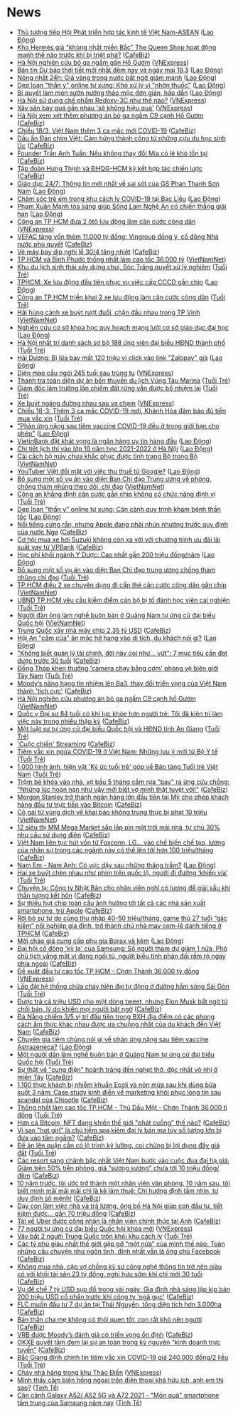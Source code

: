 # News

- [Thủ tướng tiếp Hội Phát triển hợp tác kinh tế Việt Nam-ASEAN](https://laodong.vn/thoi-su/thu-tuong-tiep-hoi-phat-trien-hop-tac-kinh-te-viet-nam-asean-890590.ldo) ([Lao Động](https://laodong.vn))
- [Kho Hermès giả "khủng nhất miền Bắc" The Queen Shop hoạt động mạnh thế nào trước khi bị triệt phá?](https://cafebiz.vn/kho-hermes-gia-khung-nhat-mien-bac-the-queen-shop-hoat-dong-manh-the-nao-truoc-khi-bi-triet-pha-20210318172437439.chn) ([CafeBiz](https://cafebiz.vn))
- [Hà Nội nghiên cứu bỏ ga ngầm gần Hồ Gươm](https://vnexpress.net/ha-noi-nghien-cuu-bo-ga-ngam-gan-ho-guom-4250595.html) ([VNExpress](https://vnexpress.net))
- [Bản tin Dự báo thời tiết mới nhất đêm nay và ngày mai 19.3](https://laodong.vn/video-thoi-su/ban-tin-du-bao-thoi-tiet-moi-nhat-dem-nay-va-ngay-mai-193-890307.ldo) ([Lao Động](https://laodong.vn))
- [Nóng nhất 24h: Giá vàng trong nước bất ngờ giảm mạnh](https://laodong.vn/video/nong-nhat-24h-gia-vang-trong-nuoc-bat-ngo-giam-manh-890402.ldo) ([Lao Động](https://laodong.vn))
- [Dẹp loạn &quot;thần y&quot; online tự xưng: Khó xử lý vì &quot;nhờn thuốc&quot;](https://laodong.vn/xa-hoi/dep-loan-than-y-online-tu-xung-kho-xu-ly-vi-nhon-thuoc-889648.ldo) ([Lao Động](https://laodong.vn))
- [Bí quyết làm món sườn nướng thảo mộc đơn giản, hấp dẫn](https://laodong.vn/dinh-duong-am-thuc/bi-quyet-lam-mon-suon-nuong-thao-moc-don-gian-hap-dan-890407.ldo) ([Lao Động](https://laodong.vn))
- [Hà Nội sử dụng chế phẩm Redoxy-3C như thế nào?](https://vnexpress.net/ha-noi-su-dung-che-pham-redoxy-3c-nhu-the-nao-4250052.html) ([VNExpress](https://vnexpress.net))
- [Xây sân bay quá gần nhau 'sẽ không hiệu quả'](https://vnexpress.net/xay-san-bay-qua-gan-nhau-se-khong-hieu-qua-4249929.html) ([VNExpress](https://vnexpress.net))
- [Hà Nội xem xét thêm phương án bỏ ga ngầm C9 cạnh Hồ Gươm](https://cafebiz.vn/ha-noi-xem-xet-them-phuong-an-bo-ga-ngam-c9-canh-ho-guom-20210318172016304.chn) ([CafeBiz](https://cafebiz.vn))
- [Chiều 18/3, Việt Nam thêm 3 ca mắc mới COVID-19](https://cafebiz.vn/chieu-18-3-viet-nam-them-3-ca-mac-moi-covid-19-20210318193808827.chn) ([CafeBiz](https://cafebiz.vn))
- [Dấu ấn Đàn chim Việt: Cảm hứng thành công từ những cựu du học sinh Úc](https://cafebiz.vn/dau-an-dan-chim-viet-cam-hung-thanh-cong-tu-nhung-cuu-du-hoc-sinh-uc-20210318172918274.chn) ([CafeBiz](https://cafebiz.vn))
- [Founder Trần Anh Tuấn: Nếu không thay đổi Mia có lẽ khó tồn tại](https://cafebiz.vn/founder-tran-anh-tuan-neu-khong-thay-doi-mia-co-le-kho-ton-tai-20210318165846517.chn) ([CafeBiz](https://cafebiz.vn))
- [Tập đoàn Hưng Thịnh và ĐHQG-HCM ký kết hợp tác chiến lược](https://cafebiz.vn/tap-doan-hung-thinh-va-dhqg-hcm-ky-ket-hop-tac-chien-luoc-20210318165823232.chn) ([CafeBiz](https://cafebiz.vn))
- [Giáo dục 24/7: Thông tin mới nhất về sai sót của GS Phan Thanh Sơn Nam](https://laodong.vn/video/giao-duc-247-thong-tin-moi-nhat-ve-sai-sot-cua-gs-phan-thanh-son-nam-890444.ldo) ([Lao Động](https://laodong.vn))
- [Chăm sóc trẻ em trong khu cách ly COVID-19 tại Bạc Liêu](https://laodong.vn/photo/cham-soc-tre-em-trong-khu-cach-ly-covid-19-tai-bac-lieu-890542.ldo) ([Lao Động](https://laodong.vn))
- [Phạm Xuân Mạnh tỏa sáng giúp Sông Lam Nghệ An có chiến thắng giải hạn](https://laodong.vn/bong-da/pham-xuan-manh-toa-sang-giup-song-lam-nghe-an-co-chien-thang-giai-han-890557.ldo) ([Lao Động](https://laodong.vn))
- [Công an TP HCM đưa 2 ôtô lưu động làm căn cước công dân](https://vnexpress.net/cong-an-tp-hcm-dua-2-oto-luu-dong-lam-can-cuoc-cong-dan-4250520.html) ([VNExpress](https://vnexpress.net))
- [VEFAC tăng vốn thêm 11.000 tỷ đồng: Vingroup đồng ý, cổ đông Nhà nước phủ quyết](https://cafebiz.vn/vefac-tang-von-them-11000-ty-dong-vingroup-dong-y-co-dong-nha-nuoc-phu-quyet-20210318171541246.chn) ([CafeBiz](https://cafebiz.vn))
- [Vé máy bay dịp nghỉ lễ 30/4 tăng nhiệt](https://cafebiz.vn/ve-may-bay-dip-nghi-le-30-4-tang-nhiet-20210318171150323.chn) ([CafeBiz](https://cafebiz.vn))
- [TP.HCM và Bình Phước thống nhất làm cao tốc 36.000 tỷ](http://vietnamnet.vn/vn/thoi-su/an-toan-giao-thong/tp-hcm-va-binh-phuoc-thong-nhat-lam-cao-toc-36-000-ty-720639.html) ([VietNamNet](https://vietnamnet.vn))
- [Khu du lịch sinh thái xây dựng chui, Sóc Trăng quyết xử lý nghiêm](https://tuoitre.vn/khu-du-lich-sinh-thai-xay-dung-chui-soc-trang-quyet-xu-ly-nghiem-20210318175528904.htm) ([Tuổi Trẻ](https://tuoitre.vn))
- [TPHCM: Xe lưu động đầu tiên phục vụ việc cấp CCCD gắn chip](https://laodong.vn/photo/tphcm-xe-luu-dong-dau-tien-phuc-vu-viec-cap-cccd-gan-chip-890476.ldo) ([Lao Động](https://laodong.vn))
- [Công an TP.HCM triển khai 2 xe lưu động làm căn cước công dân](https://tuoitre.vn/cong-an-tp-hcm-trien-khai-2-xe-luu-dong-lam-can-cuoc-cong-dan-20210318180931772.htm) ([Tuổi Trẻ](https://tuoitre.vn))
- [Hãi hùng cảnh xe buýt rượt đuổi, chặn đầu nhau trong TP Vinh](http://vietnamnet.vn/vn/thoi-su/an-toan-giao-thong/hai-hung-canh-xe-buyt-ruot-duoi-chan-dau-nhau-trong-tp-vinh-720666.html) ([VietNamNet](https://vietnamnet.vn))
- [Nghiên cứu cơ sở khoa học quy hoạch mạng lưới cơ sở giáo dục đại học](https://laodong.vn/giao-duc/nghien-cuu-co-so-khoa-hoc-quy-hoach-mang-luoi-co-so-giao-duc-dai-hoc-890558.ldo) ([Lao Động](https://laodong.vn))
- [Hà Nội nhất trí danh sách sơ bộ 188 ứng viên đại biểu HĐND thành phố](https://tuoitre.vn/ha-noi-nhat-tri-danh-sach-so-bo-188-ung-vien-dai-bieu-hdnd-thanh-pho-2021031817584677.htm) ([Tuổi Trẻ](https://tuoitre.vn))
- [Hải Dương: Bị lừa bay mất 120 triệu vì click vào link &quot;Zalopay&quot; giả](https://laodong.vn/phap-luat/hai-duong-bi-lua-bay-mat-120-trieu-vi-click-vao-link-zalopay-gia-889848.ldo) ([Lao Động](https://laodong.vn))
- [Diện mạo cầu ngói 245 tuổi sau trùng tu](https://vnexpress.net/dien-mao-cau-ngoi-245-tuoi-sau-trung-tu-4250344.html) ([VNExpress](https://vnexpress.net))
- [Thanh tra toàn diện dự án bến thuyền du lịch Vũng Tàu Marina](https://tuoitre.vn/thanh-tra-toan-dien-du-an-ben-thuyen-du-lich-vung-tau-marina-20210318174043292.htm) ([Tuổi Trẻ](https://tuoitre.vn))
- [Giám đốc lâm trường lấn chiếm đất rừng vẫn được bổ nhiệm lại](https://tuoitre.vn/giam-doc-lam-truong-lan-chiem-dat-rung-van-duoc-bo-nhiem-lai-20210318180057957.htm) ([Tuổi Trẻ](https://tuoitre.vn))
- [Xe buýt ngáng đường nhau sau va chạm](https://vnexpress.net/xe-buyt-ngang-duong-nhau-sau-va-cham-4250460.html) ([VNExpress](https://vnexpress.net))
- [Chiều 18-3: Thêm 3 ca mắc COVID-19 mới, Khánh Hòa đảm bảo đủ tiền mua vắc xin](https://tuoitre.vn/chieu-18-3-them-3-ca-mac-covid-19-moi-khanh-hoa-dam-bao-du-tien-mua-vac-xin-20210315180345372.htm) ([Tuổi Trẻ](https://tuoitre.vn))
- [&quot;Phản ứng nặng sau tiêm vaccine COVID-19 đều ở trong giới hạn cho phép&quot;](https://laodong.vn/y-te/phan-ung-nang-sau-tiem-vaccine-covid-19-deu-o-trong-gioi-han-cho-phep-890267.ldo) ([Lao Động](https://laodong.vn))
- [VietinBank đặt khát vọng là ngân hàng uy tín hàng đầu](https://laodong.vn/thong-tin-doanh-nghiep/vietinbank-dat-khat-vong-la-ngan-hang-uy-tin-hang-dau-890495.ldo) ([Lao Động](https://laodong.vn))
- [Chi tiết lịch thi vào lớp 10 năm học 2021-2022 ở Hà Nội](https://laodong.vn/infographic/chi-tiet-lich-thi-vao-lop-10-nam-hoc-2021-2022-o-ha-noi-889306.ldo) ([Lao Động](https://laodong.vn))
- [Cải cách bộ máy chưa khắc phục được tình trạng Bộ trong Bộ](http://vietnamnet.vn/vn/thoi-su/chinh-tri/cai-cach-bo-may-chua-khac-phuc-duoc-tinh-trang-bo-trong-bo-720635.html) ([VietNamNet](https://vietnamnet.vn))
- [YouTuber Việt đối mặt với việc thu thuế từ Google?](https://laodong.vn/kinh-te/youtuber-viet-doi-mat-voi-viec-thu-thue-tu-google-890440.ldo) ([Lao Động](https://laodong.vn))
- [Bổ sung một số vụ án vào diện Ban Chỉ đạo Trung ương về phòng, chống tham nhũng theo dõi, chỉ đạo](http://vietnamnet.vn/vn/thoi-su/chinh-tri/bo-sung-mot-so-vu-an-vao-dien-ban-chi-dao-trung-uong-ve-phong-chong-tham-nhung-theo-doi-chi-dao-720651.html) ([VietNamNet](https://vietnamnet.vn))
- [Công an khẳng định căn cước gắn chip không có chức năng định vị](https://tuoitre.vn/cong-an-khang-dinh-can-cuoc-gan-chip-khong-co-chuc-nang-dinh-vi-20210318164214584.htm) ([Tuổi Trẻ](https://tuoitre.vn))
- [Dẹp loạn &quot;thần y&quot; online tự xưng: Cận cảnh quy trình khám bệnh thần tốc](https://laodong.vn/xa-hoi/dep-loan-than-y-online-tu-xung-can-canh-quy-trinh-kham-benh-than-toc-888502.ldo) ([Lao Động](https://laodong.vn))
- [Nổi tiếng cứng rắn, nhưng Apple đang phải nhún nhường trước quy định của nước Nga](https://cafebiz.vn/noi-tieng-cung-ran-nhung-apple-dang-phai-nhun-nhuong-truoc-quy-dinh-cua-nuoc-nga-20210318160958346.chn) ([CafeBiz](https://cafebiz.vn))
- [Cơ hội mua xe hơi Suzuki không còn xa vời với chương trình ưu đãi lãi suất vay từ VPBank](https://cafebiz.vn/co-hoi-mua-xe-hoi-suzuki-khong-con-xa-voi-voi-chuong-trinh-uu-dai-lai-suat-vay-tu-vpbank-20210318165756871.chn) ([CafeBiz](https://cafebiz.vn))
- [Học phí khối ngành Y Dược: Cao nhất gần 200 triệu đồng/năm](https://laodong.vn/giao-duc/hoc-phi-khoi-nganh-y-duoc-cao-nhat-gan-200-trieu-dongnam-890481.ldo) ([Lao Động](https://laodong.vn))
- [Bổ sung một số vụ án vào diện Ban Chỉ đạo trung ương chống tham nhũng chỉ đạo](https://tuoitre.vn/bo-sung-mot-so-vu-an-vao-dien-ban-chi-dao-trung-uong-chong-tham-nhung-chi-dao-20210318172230169.htm) ([Tuổi Trẻ](https://tuoitre.vn))
- [TP.HCM điều 2 xe chuyên dụng đi cấp thẻ căn cước công dân gắn chíp](http://vietnamnet.vn/vn/thoi-su/tp-hcm-dieu-2-xe-chuyen-dung-di-cap-the-can-cuoc-cong-dan-gan-chip-720636.html) ([VietNamNet](https://vietnamnet.vn))
- [UBND TP.HCM yêu cầu kiểm điểm cán bộ bị tố đánh học viên cai nghiện](https://tuoitre.vn/ubnd-tp-hcm-yeu-cau-kiem-diem-can-bo-bi-to-danh-hoc-vien-cai-nghien-20210318165155916.htm) ([Tuổi Trẻ](https://tuoitre.vn))
- [Người đàn ông làm nghề buôn bán ở Quảng Nam tự ứng cử đại biểu Quốc hội](http://vietnamnet.vn/vn/thoi-su/quoc-hoi/nguoi-dan-ong-lam-nghe-buon-ban-o-quang-nam-tu-ung-cu-dai-bieu-quoc-hoi-720643.html) ([VietNamNet](https://vietnamnet.vn))
- [Trung Quốc xây nhà máy chip 2,35 tỷ USD](https://cafebiz.vn/trung-quoc-xay-nha-may-chip-235-ty-usd-20210318160731093.chn) ([CafeBiz](https://cafebiz.vn))
- [Hội An &quot;cấm cửa&quot; ăn mặc hở hang vào di tích, du khách nói gì?](https://laodong.vn/video/hoi-an-cam-cua-an-mac-ho-hang-vao-di-tich-du-khach-noi-gi-890441.ldo) ([Lao Động](https://laodong.vn))
- ["Không biết quản lý tài chính, đời này coi như... vứt": 7 mục tiêu cần đạt được trước 30 tuổi](https://cafebiz.vn/khong-biet-quan-ly-tai-chinh-doi-nay-coi-nhu-vut-7-muc-tieu-can-dat-duoc-truoc-30-tuoi-20210318164217237.chn) ([CafeBiz](https://cafebiz.vn))
- [Đồng Tháp khen thưởng 'camera chạy bằng cơm' phòng vệ biên giới Tây Nam](https://tuoitre.vn/dong-thap-khen-thuong-camera-chay-bang-com-phong-ve-bien-gioi-tay-nam-20210318154529402.htm) ([Tuổi Trẻ](https://tuoitre.vn))
- [Moody’s nâng hạng tín nhiệm lên Ba3, thay đổi triển vọng của Việt Nam thành 'tích cực'](https://cafebiz.vn/moodys-nang-hang-tin-nhiem-len-ba3-thay-doi-trien-vong-cua-viet-nam-thanh-tich-cuc-20210318164711685.chn) ([CafeBiz](https://cafebiz.vn))
- [Hà Nội nghiên cứu phương án bỏ ga ngầm C9 cạnh hồ Gươm](http://vietnamnet.vn/vn/thoi-su/an-toan-giao-thong/ha-noi-nghien-cuu-phuong-an-bo-ga-ngam-c9-canh-ho-guom-720629.html) ([VietNamNet](https://vietnamnet.vn))
- [Quốc y Đại sư 84 tuổi có khí lực khỏe hơn người trẻ: Tôi đã kiên trì làm việc này trong nhiều thập kỷ](https://cafebiz.vn/quoc-y-dai-su-84-tuoi-co-khi-luc-khoe-hon-nguoi-tre-toi-da-kien-tri-lam-viec-nay-trong-nhieu-thap-ky-20210318135941817.chn) ([CafeBiz](https://cafebiz.vn))
- [Một luật sư tự ứng cử đại biểu Quốc hội và HĐND tỉnh An Giang](https://tuoitre.vn/mot-luat-su-tu-ung-cu-dai-bieu-quoc-hoi-va-hdnd-tinh-an-giang-20210318155821468.htm) ([Tuổi Trẻ](https://tuoitre.vn))
- ['Cuộc chiến' Streaming](https://cafebiz.vn/cuoc-chien-streaming-20210318140357542.chn) ([CafeBiz](https://cafebiz.vn))
- [Tiêm vắc xin ngừa COVID-19 ở Việt Nam: Những lưu ý mới từ Bộ Y tế](https://tuoitre.vn/tiem-vac-xin-ngua-covid-19-o-viet-nam-nhung-luu-y-moi-tu-bo-y-te-20210318110302063.htm) ([Tuổi Trẻ](https://tuoitre.vn))
- [1.000 hình ảnh, hiện vật 'Ký ức tuổi trẻ' góp về Bảo tàng Tuổi trẻ Việt Nam](https://tuoitre.vn/1-000-hinh-anh-hien-vat-ky-uc-tuoi-tre-gop-ve-bao-tang-tuoi-tre-viet-nam-20210318151826966.htm) ([Tuổi Trẻ](https://tuoitre.vn))
- [Trộm bẻ khóa vào nhà, vợ bầu 5 tháng cầm rựa "bay" ra ứng cứu chồng: "Những lúc hoạn nạn như vậy mới biết vợ mình thật tuyệt vời!"](https://cafebiz.vn/trom-be-khoa-vao-nha-vo-bau-5-thang-cam-rua-bay-ra-ung-cuu-chong-nhung-luc-hoan-nan-nhu-vay-moi-biet-vo-minh-that-tuyet-voi-20210318161558539.chn) ([CafeBiz](https://cafebiz.vn))
- [Morgan Stanley trở thành ngân hàng lớn đầu tiên tại Mỹ cho phép khách hàng đầu tư trực tiếp vào Bitcoin](https://cafebiz.vn/morgan-stanley-tro-thanh-ngan-hang-lon-dau-tien-tai-my-cho-phep-khach-hang-dau-tu-truc-tiep-vao-bitcoin-20210318155731553.chn) ([CafeBiz](https://cafebiz.vn))
- [Cô gái từ vùng dịch về khai báo không trung thực bị phạt 10 triệu](http://vietnamnet.vn/vn/thoi-su/co-gai-tu-vung-dich-ve-khai-bao-khong-trung-thuc-bi-phat-10-trieu-720611.html) ([VietNamNet](https://vietnamnet.vn))
- [12 siêu thị MM Mega Market sắp lắp pin mặt trời mái nhà, tự chủ 30% nhu cầu sử dụng điện](https://cafebiz.vn/12-sieu-thi-mm-mega-market-sap-lap-pin-mat-troi-mai-nha-tu-chu-30-nhu-cau-su-dung-dien-20210318160124951.chn) ([CafeBiz](https://cafebiz.vn))
- [Việt Nam liên tục hút vốn từ Foxconn, LG... vào chế biến chế tạo, lương của nhân sự trong các ngành này có thể lên tới hơn 100 triệu/tháng](https://cafebiz.vn/viet-nam-lien-tuc-hut-von-tu-foxconn-lg-vao-che-bien-che-tao-luong-cua-nhan-su-trong-cac-nganh-nay-co-the-len-toi-hon-100-trieu-thang-20210318155243755.chn) ([CafeBiz](https://cafebiz.vn))
- [Nam Em - Nam Anh: Có vực dậy sau những thăng trầm?](https://laodong.vn/photo/nam-em-nam-anh-co-vuc-day-sau-nhung-thang-tram-890418.ldo) ([Lao Động](https://laodong.vn))
- [Hai xe buýt chèn nhau như phim trên quốc lộ, người đi đường ‘khiếp vía’](https://tuoitre.vn/hai-xe-buyt-chen-nhau-nhu-phim-tren-quoc-lo-nguoi-di-duong-khiep-via-20210318151822536.htm) ([Tuổi Trẻ](https://tuoitre.vn))
- [Chuyện lạ: Công ty Nhật Bản cho nhân viên nghỉ có lương để giải sầu khi thần tượng kết hôn](https://cafebiz.vn/chuyen-la-cong-ty-nhat-ban-cho-nhan-vien-nghi-co-luong-de-giai-sau-khi-than-tuong-ket-hon-20210318153356519.chn) ([CafeBiz](https://cafebiz.vn))
- [Sự thiếu hụt chip toàn cầu ảnh hưởng tới tất cả các nhà sản xuất smartphone, trừ Apple](https://cafebiz.vn/su-thieu-hut-chip-toan-cau-anh-huong-toi-tat-ca-cac-nha-san-xuat-smartphone-tru-apple-20210318140036322.chn) ([CafeBiz](https://cafebiz.vn))
- [Rời bỏ sự tự do cùng thu nhập 40-50 triệu/tháng, game thủ 27 tuổi “gác kiếm” nối nghiệp gia đình, trở thành chủ nhà may com-lê danh tiếng ở TPHCM](https://cafebiz.vn/roi-bo-su-tu-do-cung-thu-nhap-40-50-trieu-thang-game-thu-27-tuoi-gac-kiem-noi-nghiep-gia-dinh-tro-thanh-chu-nha-may-com-le-danh-tieng-o-tphcm-20210318151430454.chn) ([CafeBiz](https://cafebiz.vn))
- [Mời chào giá cung cấp phụ gia Borax và kẽm](https://laodong.vn/thong-tin-doanh-nghiep/moi-chao-gia-cung-cap-phu-gia-borax-va-kem-890431.ldo) ([Lao Động](https://laodong.vn))
- [Đại hội cổ đông 'kỳ lạ' của Samsung: Số người tham dự giảm 1 nửa, Phó chủ tịch vắng mặt vì đang ngồi tù, người biểu tình phản đối rầm rộ ngay phía ngoài](https://cafebiz.vn/dai-hoi-co-dong-ky-la-cua-samsung-so-nguoi-tham-du-giam-1-nua-pho-chu-tich-vang-mat-vi-dang-ngoi-tu-nguoi-bieu-tinh-phan-doi-ram-ro-ngay-phia-ngoai-20210318152046625.chn) ([CafeBiz](https://cafebiz.vn))
- [Đề xuất đầu tư cao tốc TP HCM - Chơn Thành 36.000 tỷ đồng](https://vnexpress.net/de-xuat-dau-tu-cao-toc-tp-hcm-chon-thanh-36-000-ty-dong-4250442.html) ([VNExpress](https://vnexpress.net))
- [Lắp đặt hệ thống chữa cháy hiện đại tự động ở đường hầm sông Sài Gòn](https://tuoitre.vn/lap-dat-he-thong-chua-chay-hien-dai-tu-dong-o-duong-ham-song-sai-gon-20210318143233938.htm) ([Tuổi Trẻ](https://tuoitre.vn))
- [Được trả cả triệu USD cho một dòng tweet, nhưng Elon Musk bất ngờ từ chối bán, lý do khiến mọi người bất ngờ](https://cafebiz.vn/duoc-tra-ca-trieu-usd-cho-mot-dong-tweet-nhung-elon-musk-bat-ngo-tu-choi-ban-ly-do-khien-moi-nguoi-bat-ngo-20210318135858011.chn) ([CafeBiz](https://cafebiz.vn))
- [Đà Nẵng chiếm 3/5 vị trí đầu tiên trong BXH địa điểm có các phong cách ẩm thực khác nhau được ưa chuộng nhất của du khách đến Việt Nam](https://cafebiz.vn/da-nang-chiem-3-5-vi-tri-dau-tien-trong-bxh-dia-diem-co-cac-phong-cach-am-thuc-khac-nhau-duoc-ua-chuong-nhat-cua-du-khach-den-viet-nam-20210317180945982.chn) ([CafeBiz](https://cafebiz.vn))
- [Chuyên gia tiêm chủng nói gì về phản ứng nặng sau tiêm vaccine Astrazeneca?](https://laodong.vn/video-thoi-su/chuyen-gia-tiem-chung-noi-gi-ve-phan-ung-nang-sau-tiem-vaccine-astrazeneca-890383.ldo) ([Lao Động](https://laodong.vn))
- [Một người dân làm nghề buôn bán ở Quảng Nam tự ứng cử đại biểu Quốc hội](https://tuoitre.vn/mot-nguoi-dan-lam-nghe-buon-ban-o-quang-nam-tu-ung-cu-dai-bieu-quoc-hoi-20210318150510753.htm) ([Tuổi Trẻ](https://tuoitre.vn))
- [Sự thật về "cung điện" hoành tráng đến nghẹt thở, độc nhất vô nhị ở miền Tây](https://cafebiz.vn/su-that-ve-cung-dien-hoanh-trang-den-nghet-tho-doc-nhat-vo-nhi-o-mien-tay-20210318144632451.chn) ([CafeBiz](https://cafebiz.vn))
- [1.100 thực khách bị nhiễm khuẩn Ecoli và nôn mửa sau khi dùng bữa suốt 3 năm: Case study kinh điển về marketing khôi phục lòng tin sau scandal của Chipotle](https://cafebiz.vn/1100-thuc-khach-bi-nhiem-khuan-ecoli-va-non-mua-sau-khi-dung-bua-suot-3-nam-case-study-kinh-dien-ve-marketing-khoi-phuc-long-tin-sau-scandal-cua-chipotle-20210316135200248.chn) ([CafeBiz](https://cafebiz.vn))
- [Thống nhất làm cao tốc TP.HCM - Thủ Dầu Một - Chơn Thành 36.000 tỉ đồng](https://tuoitre.vn/thong-nhat-lam-cao-toc-tp-hcm-thu-dau-mot-chon-thanh-36-000-ti-dong-2021031813573821.htm) ([Tuổi Trẻ](https://tuoitre.vn))
- [Hơn cả Bitcoin, NFT đang khiến thế giới "phát cuồng" thế nào?](https://cafebiz.vn/hon-ca-bitcoin-nft-dang-khien-the-gioi-phat-cuong-the-nao-20210318135520217.chn) ([CafeBiz](https://cafebiz.vn))
- [Vì sao "hot girl" là chủ tiệm spa kiêm đại lý bán ma túy số lượng lớn bị đưa vào tầm ngắm?](https://cafebiz.vn/vi-sao-hot-girl-la-chu-tiem-spa-kiem-dai-ly-ban-ma-tuy-so-luong-lon-bi-dua-vao-tam-ngam-20210318143100045.chn) ([CafeBiz](https://cafebiz.vn))
- [Đề án lên quận cần có lộ trình kỹ lưỡng, coi chừng bị lợi dụng đẩy giá đất](https://tuoitre.vn/de-an-len-quan-can-co-lo-trinh-ky-luong-coi-chung-bi-loi-dung-day-gia-dat-20210318135359846.htm) ([Tuổi Trẻ](https://tuoitre.vn))
- [Các resort sang chảnh bậc nhất Việt Nam bước vào cuộc đua đại hạ giá: Giảm trên 50% tiền phòng, giá “sương sương” chưa tới 10 triệu đồng/đêm](https://cafebiz.vn/cac-resort-sang-chanh-bac-nhat-viet-nam-buoc-vao-cuoc-dua-dai-ha-gia-giam-tren-50-tien-phong-gia-suong-suong-chua-toi-10-trieu-dong-dem-20210318112411392.chn) ([CafeBiz](https://cafebiz.vn))
- [10 năm trước, tôi ước trở thành một nhân viên văn phòng, 10 năm sau, tôi biết mình mãi mãi mãi chỉ là kẻ làm thuê: Chí hướng định tầm nhìn, tư duy định số mệnh!](https://cafebiz.vn/10-nam-truoc-toi-uoc-tro-thanh-mot-nhan-vien-van-phong-10-nam-sau-toi-biet-minh-mai-mai-mai-chi-la-ke-lam-thue-chi-huong-dinh-tam-nhin-tu-duy-dinh-so-menh-20210318134008424.chn) ([CafeBiz](https://cafebiz.vn))
- [Dạy con làm việc nhà và trả lương, ông bố Hà Nội giúp con đầu tư, tiết kiệm được… gần 70 triệu đồng](https://cafebiz.vn/day-con-lam-viec-nha-va-tra-luong-ong-bo-ha-noi-giup-con-dau-tu-tiet-kiem-duoc-gan-70-trieu-dong-20210318140643276.chn) ([CafeBiz](https://cafebiz.vn))
- [Tài xế Uber được công nhận là nhân viên chính thức tại Anh](https://cafebiz.vn/tai-xe-uber-duoc-cong-nhan-la-nhan-vien-chinh-thuc-tai-anh-20210318135654264.chn) ([CafeBiz](https://cafebiz.vn))
- [77 người tự ứng cử đại biểu Quốc hội khóa mới](https://vnexpress.net/77-nguoi-tu-ung-cu-dai-bieu-quoc-hoi-khoa-moi-4250346.html) ([VNExpress](https://vnexpress.net))
- [Vây bắt 2 người Trung Quốc trốn khỏi khu cách ly](https://tuoitre.vn/vay-bat-2-nguoi-trung-quoc-tron-khoi-khu-cach-ly-20210318124524371.htm) ([Tuổi Trẻ](https://tuoitre.vn))
- [Các tỷ phú giàu nhất thế giới gặp gỡ “một nửa” của mình thế nào: Toàn những câu chuyện như ngôn tình, đỉnh nhất vẫn là ông chủ Facebook](https://cafebiz.vn/cac-ty-phu-giau-nhat-the-gioi-gap-go-mot-nua-cua-minh-the-nao-toan-nhung-cau-chuyen-nhu-ngon-tinh-dinh-nhat-van-la-ong-chu-facebook-20210318135718304.chn) ([CafeBiz](https://cafebiz.vn))
- [Không mua nhà, cặp vợ chồng kỹ sư công nghệ thông tin trở nên giàu có với khối tài sản 23 tỷ đồng, nghỉ hưu sớm khi chỉ mới 30 tuổi](https://cafebiz.vn/khong-mua-nha-cap-vo-chong-ky-su-cong-nghe-thong-tin-tro-nen-giau-co-voi-khoi-tai-san-23-ty-dong-nghi-huu-som-khi-chi-moi-30-tuoi-20210318135434301.chn) ([CafeBiz](https://cafebiz.vn))
- [Vụ đế chế 7 tỷ USD sụp đổ trong vài ngày: Gia đình nhà sáng lập kịp bán 200 triệu USD cổ phần trước khi công ty 'ngã gục'](https://cafebiz.vn/vu-de-che-7-ty-usd-sup-do-trong-vai-ngay-gia-dinh-nha-sang-lap-kip-ban-200-trieu-usd-co-phan-truoc-khi-cong-ty-nga-guc-20210318134045626.chn) ([CafeBiz](https://cafebiz.vn))
- [FLC muốn đầu tư 7 dự án tại Thái Nguyên, tổng diện tích hơn 3.000ha](https://cafebiz.vn/flc-muon-dau-tu-7-du-an-tai-thai-nguyen-tong-dien-tich-hon-3000ha-20210318134034253.chn) ([CafeBiz](https://cafebiz.vn))
- [Bản thân cha mẹ không có thói quen tốt, con rất khó nên người](https://cafebiz.vn/ban-than-cha-me-khong-co-thoi-quen-tot-con-rat-kho-nen-nguoi-20210318123727608.chn) ([CafeBiz](https://cafebiz.vn))
- [VRB được Moody’s đánh giá có triển vọng ổn định](https://cafebiz.vn/vrb-duoc-moodys-danh-gia-co-trien-vong-on-dinh-20210318120353693.chn) ([CafeBiz](https://cafebiz.vn))
- [OKXE quyết tâm đem lại sự an toàn trong kỷ nguyên “kinh doanh trực tuyến”](https://cafebiz.vn/okxe-quyet-tam-dem-lai-su-an-toan-trong-ky-nguyen-kinh-doanh-truc-tuyen-20210318100347435.chn) ([CafeBiz](https://cafebiz.vn))
- [Bắc Giang đính chính tin tiêm vắc xin COVID-19 giá 240.000 đồng/2 liều](https://tuoitre.vn/bac-giang-dinh-chinh-tin-tiem-vac-xin-covid-19-gia-240-000-dong-2-lieu-20210318123457221.htm) ([Tuổi Trẻ](https://tuoitre.vn))
- [Cháy nhà hàng trong khu Thảo Điền](https://vnexpress.net/chay-nha-hang-trong-khu-thao-dien-4250365.html) ([VNExpress](https://vnexpress.net))
- [Mình thấy cảm biến hồng ngoại trên điện thoại khá hữu ích, anh em thì sao?](https://tinhte.vn/thread/minh-thay-cam-bien-hong-ngoai-tren-dien-thoai-kha-huu-ich-anh-em-thi-sao.3294903/) ([Tinh Tế](https://tinhte.vn))
- [Cận cảnh Galaxy A52/ A52 5G và A72 2021 - "Món quà" smartphone tầm trung của Samsung năm nay](https://tinhte.vn/thread/can-canh-galaxy-a52-a52-5g-va-a72-2021-mon-qua-smartphone-tam-trung-cua-samsung-nam-nay.3295507/) ([Tinh Tế](https://tinhte.vn))
